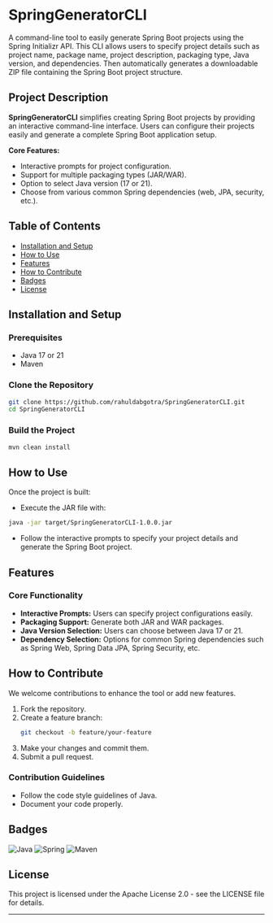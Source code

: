 # SpringGeneratorCLI

A command-line tool to easily generate Spring Boot projects using the Spring Initializr API. This CLI allows users to specify project details such as project name, package name, project description, packaging type, Java version, and dependencies. Then automatically generates a downloadable ZIP file containing the Spring Boot project structure.

## Project Description
**SpringGeneratorCLI** simplifies creating Spring Boot projects by providing an interactive command-line interface. Users can configure their projects easily and generate a complete Spring Boot application setup.

**Core Features:**
- Interactive prompts for project configuration.
- Support for multiple packaging types (JAR/WAR).
- Option to select Java version (17 or 21).
- Choose from various common Spring dependencies (web, JPA, security, etc.).

## Table of Contents
- [Installation and Setup](#installation-and-setup)
- [How to Use](#how-to-use)
- [Features](#features)
- [How to Contribute](#how-to-contribute)
- [Badges](#badges)
- [License](#license)

## Installation and Setup

### Prerequisites
- Java 17 or 21
- Maven

### Clone the Repository
```bash
git clone https://github.com/rahuldabgotra/SpringGeneratorCLI.git
cd SpringGeneratorCLI
```

### Build the Project
```bash
mvn clean install
```

## How to Use
Once the project is built:

- Execute the JAR file with:
```bash
java -jar target/SpringGeneratorCLI-1.0.0.jar
```

- Follow the interactive prompts to specify your project details and generate the Spring Boot project.

## Features

### Core Functionality
- **Interactive Prompts:** Users can specify project configurations easily.
- **Packaging Support:** Generate both JAR and WAR packages.
- **Java Version Selection:** Users can choose between Java 17 or 21.
- **Dependency Selection:** Options for common Spring dependencies such as Spring Web, Spring Data JPA, Spring Security, etc.

## How to Contribute
We welcome contributions to enhance the tool or add new features.

1. Fork the repository.
2. Create a feature branch:
   ```bash
   git checkout -b feature/your-feature
   ```
3. Make your changes and commit them.
4. Submit a pull request.

### Contribution Guidelines
- Follow the code style guidelines of Java.
- Document your code properly.

## Badges
![Java](https://img.shields.io/badge/Java-17%2F21-brightgreen) ![Spring](https://img.shields.io/badge/Spring-Boot-blue) ![Maven](https://img.shields.io/badge/Maven-3.2.0-orange)

## License
This project is licensed under the Apache License 2.0 - see the LICENSE file for details.

---
